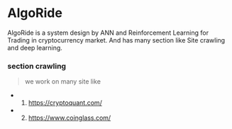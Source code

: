 # AlgoRide
AlgoRide is a system design by ANN and Reinforcement Learning for Trading in cryptocurrency market. And has many section like Site crawling and deep learning.


### section crawling
> we work on many site like
  - 1) https://cryptoquant.com/
  - 2) https://www.coinglass.com/

